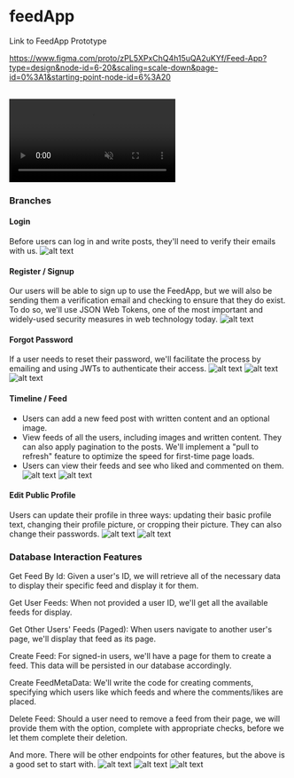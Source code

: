 # feedApp

Link to FeedApp Prototype

https://www.figma.com/proto/zPL5XPxChQ4h15uQA2uKYf/Feed-App?type=design&node-id=6-20&scaling=scale-down&page-id=0%3A1&starting-point-node-id=6%3A20

<br>
<video controls autoplay muted src="https://stewietech.github.io/feedApp/assets/videoFeed.mp4" title="Title"></video>


### Branches

#### Login
Before users can log in and write posts, they'll need to verify their emails with us.
![alt text](figma/image.png)

#### Register / Signup
Our users will be able to sign up to use the FeedApp, but we will also be sending them a verification email and checking to ensure that they do exist. To do so, we'll use JSON Web Tokens, one of the most important and widely-used security measures in web technology today. 
![alt text](figma/image-1.png)

#### Forgot Password
If a user needs to reset their password, we'll facilitate the process by emailing and using JWTs to authenticate their access. 
![alt text](figma/image-2.png)
![alt text](figma/image-4.png)
![alt text](figma/image-5.png)

#### Timeline / Feed
- Users can add a new feed post with written content and an optional image.
- View feeds of all the users, including images and written content. They can also apply pagination to the posts. We'll implement a "pull to refresh" feature to optimize the speed for first-time page loads.
- Users can view their feeds and see who liked and commented on them.
![alt text](figma/image-3.png)
![alt text](figma/image-6.png)

#### Edit Public Profile
Users can update their profile in three ways: updating their basic profile text, changing their profile picture, or cropping their picture. They can also change their passwords.
![alt text](figma/image-7.png)
![alt text](figma/image-8.png)

### Database Interaction Features
Get Feed By Id: Given a user's ID, we will retrieve all of the necessary data to display their specific feed and display it for them.

Get User Feeds: When not provided a user ID, we'll get all the available feeds for display.

Get Other Users' Feeds (Paged): When users navigate to another user's page, we'll display that feed as its page. 

Create Feed: For signed-in users, we'll have a page for them to create a feed. This data will be persisted in our database accordingly.

Create FeedMetaData: We'll write the code for creating comments, specifying which users like which feeds and where the comments/likes are placed.

Delete Feed: Should a user need to remove a feed from their page, we will provide them with the option, complete with appropriate checks, before we let them complete their deletion.

And more. There will be other endpoints for other features, but the above is a good set to start with.
![alt text](image-3.png)
![alt text](image-2.png)
![alt text](image-4.png)

